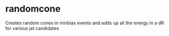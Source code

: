 randomcone
==========

Creates random cones in minbias events and adds up all the energy in a dR for various jet candidates
